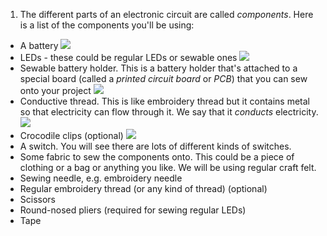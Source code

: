 1. The different parts of an electronic circuit are called *components*. Here is a list of the components you'll be using:
 * A battery ![](/assets/batteries_140_289_650.png) 
 * LEDs - these could be regular LEDs or sewable ones ![](/assets/LEDs_mix_200_363_650.png)
 * Sewable battery holder. This is a battery holder that's attached to a special board (called a *printed circuit board* or *PCB*) that you can sew onto your project ![](/assets/battery_holders_180_235_650.png)
 * Conductive thread. This is like embroidery thread but it contains metal so that electricity can flow through it. We say that it *conducts* electricity. ![](/assets/thread_150_268_650.png)
 * Crocodile clips (optional) ![](/assets/crocs_300_328_650.png)
 * A switch. You will see there are lots of different kinds of switches.
 * Some fabric to sew the components onto. This could be a piece of clothing or a bag or anything you like. We will be using regular craft felt.
 * Sewing needle, e.g. embroidery needle
 * Regular embroidery thread (or any kind of thread) (optional)
 * Scissors
 * Round-nosed pliers (required for sewing regular LEDs)
 * Tape
 